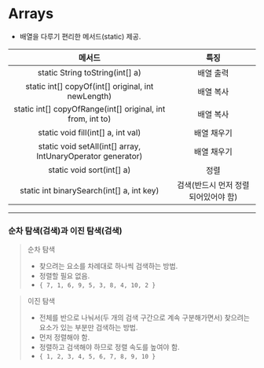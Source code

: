 # Arrays
- 배열을 다루기 편리한 메서드(static) 제공.

| 메서드 | 특징 |
|:-----:|:-----:|
| static String toString(int[] a) | 배열 출력 |
| static int[] copyOf(int[] original, int newLength) | 배열 복사 |
| static int[] copyOfRange(int[] original, int from, int to) | 배열 복사 |
| static void fill(int[] a, int val) | 배열 채우기 |
| static void setAll(int[] array, IntUnaryOperator generator) | 배열 채우기 |
| static void sort(int[] a) | 정렬 |
| static int binarySearch(int[] a, int key) | 검색(반드시 먼저 정렬되어있어야 함) |

___

### 순차 탐색(검색)과 이진 탐색(검색)
> 순차 탐색
> - 찾으려는 요소를 차례대로 하나씩 검색하는 방법.
> - 정렬할 필요 없음.
> - `{ 7, 1, 6, 9, 5, 3, 8, 4, 10, 2 }`

> 이진 탐색
> - 전체를 반으로 나눠서(두 개의 검색 구간으로 계속 구분해가면서) 찾으려는 요소가 있는 부분만 검색하는 방법.
> - 먼저 정렬해야 함.
> - 정렬하고 검색해야 하므로 정렬 속도를 높여야 함.
> - `{ 1, 2, 3, 4, 5, 6, 7, 8, 9, 10 }`
